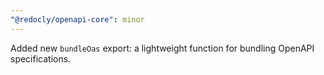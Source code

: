 ```yaml
---
"@redocly/openapi-core": minor
---
```


Added new `bundleOas` export: a lightweight function for bundling OpenAPI specifications.
